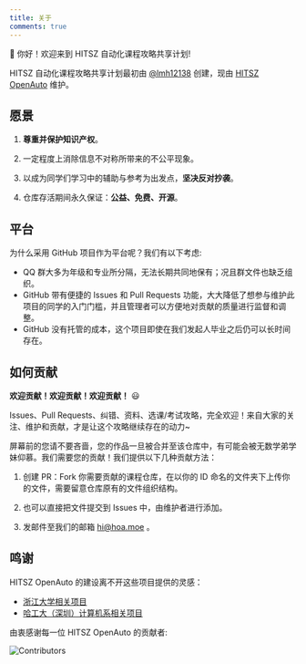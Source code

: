 ```yaml
---
title: 关于
comments: true
---
```


👋 你好！欢迎来到 HITSZ 自动化课程攻略共享计划!

<!--more-->

HITSZ 自动化课程攻略共享计划最初由 [@lmh12138](https://github.com/lmh12138) 创建，现由 [HITSZ OpenAuto](https://github.com/HITSZ-OpenAuto) 维护。

## 愿景

1. **尊重并保护知识产权**。

2. 一定程度上消除信息不对称所带来的不公平现象。

3. 以成为同学们学习中的辅助与参考为出发点，**坚决反对抄袭**。

4. 仓库存活期间永久保证：**公益、免费、开源**。

## 平台

为什么采用 GitHub 项目作为平台呢？我们有以下考虑:

- QQ 群大多为年级和专业所分隔，无法长期共同地保有；况且群文件也缺乏组织。
- GitHub 带有便捷的 Issues 和 Pull Requests 功能，大大降低了想参与维护此项目的同学的入门门槛，并且管理者可以方便地对贡献的质量进行监督和调整。
- GitHub 没有托管的成本，这个项目即使在我们发起人毕业之后仍可以长时间存在。

## 如何贡献

**欢迎贡献！欢迎贡献！欢迎贡献！** 😃

Issues、Pull Requests、纠错、资料、选课/考试攻略，完全欢迎！来自大家的关注、维护和贡献，才是让这个攻略继续存在的动力~

屏幕前的您请不要吝啬，您的作品一旦被合并至该仓库中，有可能会被无数学弟学妹仰慕。我们需要您的贡献！我们提供以下几种贡献方法：

1. 创建 PR：Fork 你需要贡献的课程仓库，在以你的 ID 命名的文件夹下上传你的文件，需要留意仓库原有的文件组织结构。

2. 也可以直接把文件提交到 Issues 中，由维护者进行添加。

3. 发邮件至我们的邮箱 [hi@hoa.moe](mailto:hi@hoa.moe) 。

## 鸣谢

HITSZ OpenAuto 的建设离不开这些项目提供的灵感：

- [浙江大学相关项目](https://github.com/QSCTech/zju-icicles)
- [哈工大（深圳）计算机系相关项目](https://github.com/hewei2001/HITSZ-OpenCS)

由衷感谢每一位 HITSZ OpenAuto 的贡献者:

![Contributors](https://contrib.nn.ci/api?repo=kowyo/HITSZ-OpenAuto&repo=HITSZ-OpenAuto/EE1011A&repo=HITSZ-OpenAuto/EE1011B&repo=HITSZ-OpenAuto/MECH2010&repo=HITSZ-OpenAuto/COMP2014&repo=HITSZ-OpenAuto/PHYS1002A&repo=HITSZ-OpenAuto/AUTO3001A&repo=HITSZ-OpenAuto/AUTO2003B&repo=HITSZ-OpenAuto/EE1012B&repo=HITSZ-OpenAuto/AUTO2005&repo=HITSZ-OpenAuto/EE1007&repo=HITSZ-OpenAuto/AUTO3016&repo=HITSZ-OpenAuto/AUTO3002A&repo=HITSZ-OpenAuto/GEIP1011&repo=HITSZ-OpenAuto/AUTO3004&repo=HITSZ-OpenAuto/EE3005&repo=HITSZ-OpenAuto/AUTO3003&repo=HITSZ-OpenAuto/MATH1005&repo=HITSZ-OpenAuto/HITSZ-Auto-Wiki&repo=HITSZ-OpenAuto/AUTO3001B&repo=HITSZ-OpenAuto/AUTO1001&repo=HITSZ-OpenAuto/AUTO3006&repo=HITSZ-OpenAuto/GEIP1016&repo=HITSZ-OpenAuto/MOOC&repo=HITSZ-OpenAuto/AUTO3007&repo=HITSZ-OpenAuto/COMP2021&repo=HITSZ-OpenAuto/ECON2005F&repo=HITSZ-OpenAuto/CHEM1012&repo=HITSZ-OpenAuto/MATH1004&repo=HITSZ-OpenAuto/GEIP1018&repo=HITSZ-OpenAuto/EMEC1002&repo=HITSZ-OpenAuto/EE1010&repo=HITSZ-OpenAuto/EE1009&repo=HITSZ-OpenAuto/EE1008&repo=HITSZ-OpenAuto/COMP2050&repo=HITSZ-OpenAuto/MATH1015A&repo=HITSZ-OpenAuto/MATH1002&repo=HITSZ-OpenAuto/LANG1006&repo=HITSZ-OpenAuto/PHYS1001A&repo=HITSZ-OpenAuto/MATH1015B&repo=HITSZ-OpenAuto/EE1012A&repo=HITSZ-OpenAuto/AUTO2006&repo=HITSZ-OpenAuto/AUTO3002B&repo=HITSZ-OpenAuto/AUTO3005&repo=HITSZ-OpenAuto/MATH3010&repo=HITSZ-OpenAuto/EE1013&repo=YinMo19/_HIT_C_course_EXPR_Amount_System)
